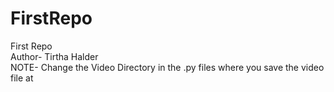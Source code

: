 # FirstRepo
First Repo
<br>
Author- Tirtha Halder
<br>
NOTE- Change the Video Directory in the .py files where you save the video file at
